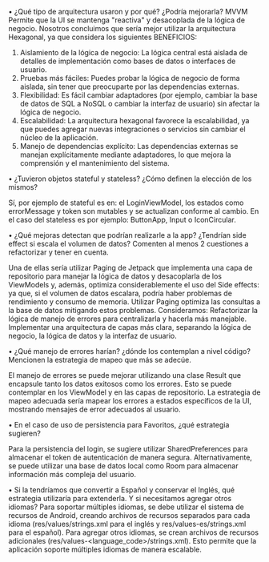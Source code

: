 •	¿Qué tipo de arquitectura usaron y por qué? ¿Podría mejorarla? 
MVVM Permite que la UI se mantenga "reactiva" y desacoplada de la lógica de negocio. 
Nosotros concluimos que sería mejor utilizar la arquitectura Hexagonal, ya que considera los siguientes BENEFICIOS: 
1.	Aislamiento de la lógica de negocio: La lógica central está aislada de detalles de implementación como bases de datos o interfaces de usuario.
2.	Pruebas más fáciles: Puedes probar la lógica de negocio de forma aislada, sin tener que preocuparte por las dependencias externas.
3.	Flexibilidad: Es fácil cambiar adaptadores (por ejemplo, cambiar la base de datos de SQL a NoSQL o cambiar la interfaz de usuario) sin afectar la lógica de negocio.
4.	Escalabilidad: La arquitectura hexagonal favorece la escalabilidad, ya que puedes agregar nuevas integraciones o servicios sin cambiar el núcleo de la aplicación.
5.	Manejo de dependencias explícito: Las dependencias externas se manejan explícitamente mediante adaptadores, lo que mejora la comprensión y el mantenimiento del sistema.

•	¿Tuvieron objetos stateful y stateless? ¿Cómo definen la elección de los mismos?

Sí,  por ejemplo de stateful es en:  el LoginViewModel, los estados como errorMessage y token son mutables y se actualizan conforme al cambio. 
En el caso del stateless es por ejemplo: ButtonApp, Input o IconCircular.

•	¿Qué mejoras detectan que podrían realizarle a la app? ¿Tendrían side effect si escala el volumen de datos? Comenten al menos 2 cuestiones a refactorizar y tener en cuenta. 

Una de ellas sería utilizar Paging de Jetpack que implementa una capa de repositorio para manejar la lógica de datos y desacoplarla de los ViewModels y, además, optimiza considerablemente el uso del Side effects: ya que, si el volumen de datos escalara, podría haber problemas de rendimiento y consumo de memoria. Utilizar Paging optimiza las consultas a la base de datos mitigando estos problemas. 
Consideramos:
 Refactorizar la lógica de manejo de errores para centralizarla y hacerla más manejable. Implementar una arquitectura de capas más clara, separando la lógica de negocio, la lógica de datos y la interfaz de usuario.
 
•	¿Qué manejo de errores harían? ¿dónde los contemplan a nivel código? Mencionen la estrategia de mapeo que más se adecúe. 

El manejo de errores se puede mejorar utilizando una clase Result que encapsule tanto los datos exitosos como los errores. Esto se puede contemplar en los ViewModel y en las capas de repositorio. La estrategia de mapeo adecuada sería mapear los errores a estados específicos de la UI, mostrando mensajes de error adecuados al usuario.

•	En el caso de uso de persistencia para Favoritos, ¿qué estrategia sugieren?

Para la persistencia del login, se sugiere utilizar SharedPreferences para almacenar el token de autenticación de manera segura. Alternativamente, se puede utilizar una base de datos local como Room para almacenar información más compleja del usuario.

•	Si la tendríamos que convertir a Español y conservar el Inglés, qué estrategia utilizaría para extenderla. Y si necesitamos agregar otros idiomas?
Para soportar múltiples idiomas, se debe utilizar el sistema de recursos de Android, creando archivos de recursos separados para cada idioma (res/values/strings.xml para el inglés y res/values-es/strings.xml para el español).
Para agregar otros idiomas, se crean archivos de recursos adicionales (res/values-<language_code>/strings.xml). Esto permite que la aplicación soporte múltiples idiomas de manera escalable. 

